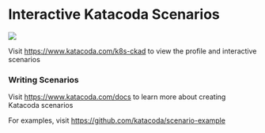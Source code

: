 # Interactive Katacoda Scenarios

[![](http://shields.katacoda.com/katacoda/k8s-ckad/count.svg)](https://www.katacoda.com/k8s-ckad "Get your profile on Katacoda.com")

Visit https://www.katacoda.com/k8s-ckad to view the profile and interactive scenarios

### Writing Scenarios
Visit https://www.katacoda.com/docs to learn more about creating Katacoda scenarios

For examples, visit https://github.com/katacoda/scenario-example
